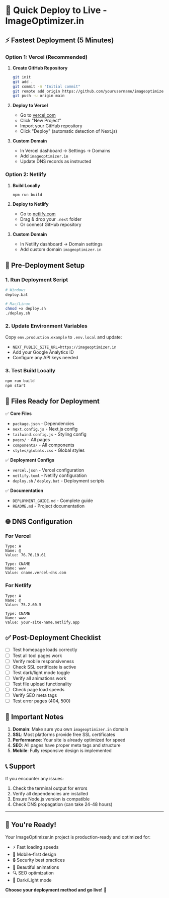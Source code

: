 # 🚀 Quick Deploy to Live - ImageOptimizer.in

## ⚡ Fastest Deployment (5 Minutes)

### Option 1: Vercel (Recommended)
1. **Create GitHub Repository**
   ```bash
   git init
   git add .
   git commit -m "Initial commit"
   git remote add origin https://github.com/yourusername/imageoptimizer.git
   git push -u origin main
   ```

2. **Deploy to Vercel**
   - Go to [vercel.com](https://vercel.com)
   - Click "New Project"
   - Import your GitHub repository
   - Click "Deploy" (automatic detection of Next.js)

3. **Custom Domain**
   - In Vercel dashboard → Settings → Domains
   - Add `imageoptimizer.in`
   - Update DNS records as instructed

### Option 2: Netlify
1. **Build Locally**
   ```bash
   npm run build
   ```

2. **Deploy to Netlify**
   - Go to [netlify.com](https://netlify.com)
   - Drag & drop your `.next` folder
   - Or connect GitHub repository

3. **Custom Domain**
   - In Netlify dashboard → Domain settings
   - Add custom domain `imageoptimizer.in`

## 🔧 Pre-Deployment Setup

### 1. Run Deployment Script
```bash
# Windows
deploy.bat

# Mac/Linux
chmod +x deploy.sh
./deploy.sh
```

### 2. Update Environment Variables
Copy `env.production.example` to `.env.local` and update:
- `NEXT_PUBLIC_SITE_URL=https://imageoptimizer.in`
- Add your Google Analytics ID
- Configure any API keys needed

### 3. Test Build Locally
```bash
npm run build
npm start
```

## 📁 Files Ready for Deployment

✅ **Core Files**
- `package.json` - Dependencies
- `next.config.js` - Next.js config
- `tailwind.config.js` - Styling config
- `pages/` - All pages
- `components/` - All components
- `styles/globals.css` - Global styles

✅ **Deployment Configs**
- `vercel.json` - Vercel configuration
- `netlify.toml` - Netlify configuration
- `deploy.sh` / `deploy.bat` - Deployment scripts

✅ **Documentation**
- `DEPLOYMENT_GUIDE.md` - Complete guide
- `README.md` - Project documentation

## 🌐 DNS Configuration

### For Vercel
```
Type: A
Name: @
Value: 76.76.19.61

Type: CNAME
Name: www
Value: cname.vercel-dns.com
```

### For Netlify
```
Type: A
Name: @
Value: 75.2.60.5

Type: CNAME
Name: www
Value: your-site-name.netlify.app
```

## ✅ Post-Deployment Checklist

- [ ] Test homepage loads correctly
- [ ] Test all tool pages work
- [ ] Verify mobile responsiveness
- [ ] Check SSL certificate is active
- [ ] Test dark/light mode toggle
- [ ] Verify all animations work
- [ ] Test file upload functionality
- [ ] Check page load speeds
- [ ] Verify SEO meta tags
- [ ] Test error pages (404, 500)

## 🚨 Important Notes

1. **Domain**: Make sure you own `imageoptimizer.in` domain
2. **SSL**: Most platforms provide free SSL certificates
3. **Performance**: Your site is already optimized for speed
4. **SEO**: All pages have proper meta tags and structure
5. **Mobile**: Fully responsive design is implemented

## 📞 Support

If you encounter any issues:
1. Check the terminal output for errors
2. Verify all dependencies are installed
3. Ensure Node.js version is compatible
4. Check DNS propagation (can take 24-48 hours)

---

## 🎯 You're Ready!

Your ImageOptimizer.in project is production-ready and optimized for:
- ⚡ Fast loading speeds
- 📱 Mobile-first design
- 🔒 Security best practices
- 🎨 Beautiful animations
- 🔍 SEO optimization
- 🌙 Dark/Light mode

**Choose your deployment method and go live!** 🚀
